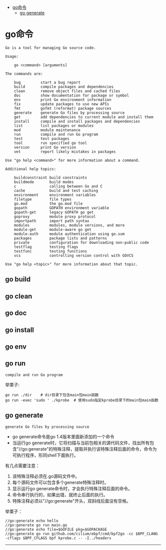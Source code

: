 <!-- TOC -->

- [go命令](#go命令)
  - [go generate](#go-generate)

<!-- /TOC -->
# go命令


```
Go is a tool for managing Go source code.

Usage:

	go <command> [arguments]

The commands are:

	bug         start a bug report
	build       compile packages and dependencies
	clean       remove object files and cached files
	doc         show documentation for package or symbol
	env         print Go environment information
	fix         update packages to use new APIs
	fmt         gofmt (reformat) package sources
	generate    generate Go files by processing source
	get         add dependencies to current module and install them
	install     compile and install packages and dependencies
	list        list packages or modules
	mod         module maintenance
	run         compile and run Go program
	test        test packages
	tool        run specified go tool
	version     print Go version
	vet         report likely mistakes in packages

Use "go help <command>" for more information about a command.

Additional help topics:

	buildconstraint build constraints
	buildmode       build modes
	c               calling between Go and C
	cache           build and test caching
	environment     environment variables
	filetype        file types
	go.mod          the go.mod file
	gopath          GOPATH environment variable
	gopath-get      legacy GOPATH go get
	goproxy         module proxy protocol
	importpath      import path syntax
	modules         modules, module versions, and more
	module-get      module-aware go get
	module-auth     module authentication using go.sum
	packages        package lists and patterns
	private         configuration for downloading non-public code
	testflag        testing flags
	testfunc        testing functions
	vcs             controlling version control with GOVCS

Use "go help <topic>" for more information about that topic.

```

## go build

## go clean

## go doc

## go install

## go env



## go run

```
compile and run Go program
```

举栗子:

```
go run ./dir    # dir目录下包含main包main函数
go run -exec 'sudo ' ./kprobe  # 使用sudo指定kprobe目录下的main包main函数
```



## go generate

```
generate Go files by processing source
```

* go generate命令是go 1.4版本里面新添加的一个命令
* 当运行go generate时，它将扫描与当前包相关的源代码文件，找出所有包含"//go:generate"的特殊注释，提取并执行该特殊注释后面的命令，命令为可执行程序，形同shell下面执行。

有几点需要注意：

1. 该特殊注释必须在.go源码文件中。
2. 每个源码文件可以包含多个generate特殊注释时。
3. 显示运行go generate命令时，才会执行特殊注释后面的命令。
4. 命令串行执行的，如果出错，就终止后面的执行。
5. 特殊注释必须以"//go:generate"开头，双斜线后面没有空格。

举栗子：

```
//go:generate echo hello
//go:generate go run main.go
//go:generate echo file=$GOFILE pkg=$GOPACKAGE
//go:generate go run github.com/cilium/ebpf/cmd/bpf2go -cc $BPF_CLANG -cflags $BPF_CFLAGS bpf kprobe.c -- -I../headers
```



---
